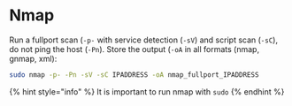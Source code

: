 # Nmap

Run a fullport scan \(`-p-` with service detection \(`-sV`\) and script scan \(`-sC`\), do not ping the host \(`-Pn`\). Store the output \(`-oA` in all formats \(nmap, gnmap, xml\):

```bash
sudo nmap -p- -Pn -sV -sC IPADDRESS -oA nmap_fullport_IPADDRESS
```

{% hint style="info" %}
It is important to run nmap with `sudo`
{% endhint %}

